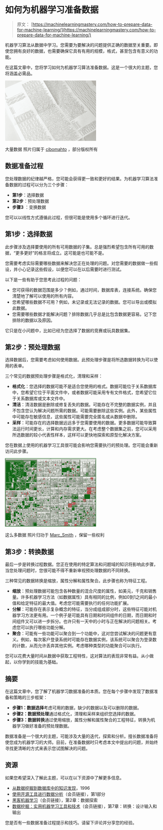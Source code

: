 # 如何为机器学习准备数据

> 原文： [https://machinelearningmastery.com/how-to-prepare-data-for-machine-learning/](https://machinelearningmastery.com/how-to-prepare-data-for-machine-learning/)

机器学习算法从数据中学习。您需要为要解决的问题提供正确的数据至关重要。即使您拥有良好的数据，也需要确保它具有有用的规模，格式，甚至包含有意义的功能。

在这篇文章中，您将学习如何为机器学习算法准备数据。这是一个很大的主题，您将涵盖必需品。

[![lots of data](img/9132dd8277417f6751a581f7633c45cc.jpg)](https://3qeqpr26caki16dnhd19sv6by6v-wpengine.netdna-ssl.com/wp-content/uploads/2013/12/lots-of-data.jpg)

大量数据
照片归属于 [cibomahto](http://www.flickr.com/photos/cibomahto/4099422263/sizes/l/) ，部分版权所有

## 数据准备过程

您处理数据的纪律越严格，您可能会获得更一致和更好的结果。为机器学习算法准备数据的过程可以分为三个步骤：

*   **第1步**：选择数据
*   **第2步**：预处理数据
*   **步骤3** ：变换数据

您可以以线性方式遵循此过程，但很可能是使用多个循环进行迭代。

## 第1步：选择数据

此步骤涉及选择要使用的所有可用数据的子集。总是强烈希望包含所有可用的数据，“更多更好”的格言将成立。这可能是也可能不是。

您需要考虑实际需要哪些数据来解决您正在处理的问题。对您需要的数据做一些假设，并小心记录这些假设，以便您可以在以后需要时进行测试。

以下是一些有助于您思考此过程的问题：

*   您可获得的数据范围是多少？例如，通过时间，数据库表，连接系统。确保您清楚地了解可以使用的所有内容。
*   您希望哪些数据不可用？例如，未记录或无法记录的数据。您可以导出或模拟此数据。
*   您需要哪些数据才能解决问题？排除数据几乎总是比包含数据更容易。记下您排除的数据以及原因。

它只是在小问题中，比如已经为您选择了数据的竞赛或玩具数据集。

## 第2步：预处理数据

选择数据后，您需要考虑如何使用数据。此预处理步骤是将所选数据转换为可以使用的表单。

三个常见的数据预处理步骤是格式化，清理和采样：

*   **格式化**：您选择的数据可能不是适合您使用的格式。数据可能位于关系数据库中，您希望它位于平面文件中，或者数据可能采用专有文件格式，您希望它位于关系数据库或文本文件中。
*   **清洁**：清洁数据是删除或修复丢失的数据。可能存在不完整的数据实例，并且不包含您认为解决问题所需的数据。可能需要删除这些实例。此外，某些属性中可能存在敏感信息，这些属性可能需要完全匿名或从数据中删除。
*   **采样**：可能存在的选择数据远远多于您需要使用的数据。更多数据可能导致算法运行时间更长，计算和内存需求更大。在考虑整个数据集之前，您可以采用所选数据的较小代表性样本，这样可以更快地探索和原型化解决方案。

您在数据上使用的机器学习工具很可能会影响您需要执行的预处理。您可能会重新访问此步骤。

[![So much data](img/1064bb8b0aadcfb4a6860962d559fd07.jpg)](https://3qeqpr26caki16dnhd19sv6by6v-wpengine.netdna-ssl.com/wp-content/uploads/2013/12/So-much-data.jpg)

这么多数据
照片归功于 [Marc_Smith](http://www.flickr.com/photos/marc_smith/1473557291/sizes/l/) ，保留一些权利

## 第3步：转换数据

最后一步是转换过程数据。您正在使用的特定算法和问题域的知识将影响此步骤，当您处理问题时，您很可能不得不重新审视预处理数据的不同转换。

三种常见的数据转换是缩放，属性分解和属性聚合。此步骤也称为特征工程。

*   **缩放**：预处理数据可能包含各种数量的混合尺度的属性，如美元，千克和销售量。许多机器学习方法（如数据属性）具有相同的比例，例如0到1之间的最小值和给定特征的最大值。考虑您可能需要执行的任何功能扩展。
*   **分解**：可能存在表示复杂概念的特征，当分成组成部分时，这些特征可能对机器学习方法更有用。一个例子是可能具有日期和时间组件的日期，而日期和时间组件又可以进一步拆分。也许只有一天中的小时与正在解决的问题相关。考虑您可以执行哪些功能分解。
*   **聚合**：可能有一些功能可以聚合到一个功能中，这对您尝试解决的问题更有意义。例如，每次客户登录系统时可能存在数据实例，该系统可以聚合为登录数的计数，从而允许丢弃其他实例。考虑哪种类型的功能聚合可以执行。

您可以花费大量时间从数据中获取工程特性，这对算法的表现非常有益。从小做起，以你学到的技能为基础。

## 摘要

在这篇文章中，您了解了机器学习数据准备的本质。您在每个步骤中发现了数据准备和策略的三步框架：

*   **步骤1：数据选择**考虑可用的数据，缺少的数据以及可以删除的数据。
*   **步骤2：数据预处理**通过格式化，清理和采样来组织您选择的数据。
*   **步骤3：数据转换**通过使用缩放，属性分解和属性聚合的工程特征，转换为机器学习做好准备的预处理数据。

数据准备是一个很大的主题，可能涉及大量的迭代，探索和分析。擅长数据准备将使您成为机器学习的大师。目前，在准备数据时只考虑本文中提出的问题，并始终寻找更清晰的方式来表示您试图解决的问题。

## 资源

如果您希望深入了解此主题，可以在以下资源中了解更多信息。

*   [从数据挖掘到数据库中的知识发现](http://scholar.google.com/scholar?q=From+Data+Mining+to+Knowledge+Discovery+in+Databases)，1996
*   [使用开源工具进行数据分析](http://www.amazon.com/dp/0596802358?tag=inspiredalgor-20)（会员链接），第1部分
*   [黑客机器学习](http://www.amazon.com/dp/1449303714?tag=inspiredalgor-20)（会员链接），第2章：数据探索
*   [数据挖掘：实用机器学习工具和技术](http://www.amazon.com/dp/0123748569?tag=inspiredalgor-20)（会员链接），第7章：转换：设计输入和输出

您是否有一些数据准备过程提示和技巧。请留下评论并分享您的经验。